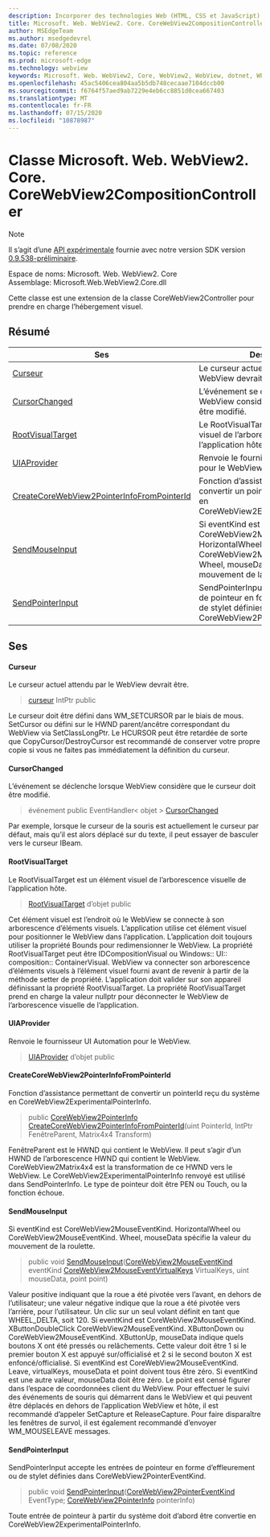 ```yaml
---
description: Incorporer des technologies Web (HTML, CSS et JavaScript) dans vos applications natives avec le contrôle Microsoft Edge WebView2
title: Microsoft. Web. WebView2. Core. CoreWebView2CompositionController
author: MSEdgeTeam
ms.author: msedgedevrel
ms.date: 07/08/2020
ms.topic: reference
ms.prod: microsoft-edge
ms.technology: webview
keywords: Microsoft. Web. WebView2, Core, WebView2, WebView, dotnet, WPF, WinForms, application, Edge, CoreWebView2, CoreWebView2Controller, contrôle de navigateur, Edge html, Microsoft. Web. WebView2. Core. CoreWebView2CompositionController
ms.openlocfilehash: 45ac5406cea804aa5b5db748cecaae7104dccb00
ms.sourcegitcommit: f6764f57aed9ab7229e4eb6cc8851d0cea667403
ms.translationtype: MT
ms.contentlocale: fr-FR
ms.lasthandoff: 07/15/2020
ms.locfileid: "10878987"
---
```

# Classe Microsoft. Web. WebView2. Core. CoreWebView2CompositionController 

> [!NOTE]
> Il s’agit d’une [API expérimentale](../../../concepts/versioning.md#experimental-apis) fournie avec notre version SDK version [0.9.538-préliminaire](../../../releasenotes.md#09538).

Espace de noms: Microsoft. Web. WebView2. Core \
Assemblage: Microsoft.Web.WebView2.Core.dll

Cette classe est une extension de la classe CoreWebView2Controller pour prendre en charge l’hébergement visuel.

## Résumé

 Ses                        | Descriptions
--------------------------------|---------------------------------------------
[Curseur](#cursor) | Le curseur actuel attendu par le WebView devrait être.
[CursorChanged](#cursorchanged) | L’événement se déclenche lorsque WebView considère que le curseur doit être modifié.
[RootVisualTarget](#rootvisualtarget) | Le RootVisualTarget est un élément visuel de l’arborescence visuelle de l’application hôte.
[UIAProvider](#uiaprovider) | Renvoie le fournisseur UI Automation pour le WebView.
[CreateCoreWebView2PointerInfoFromPointerId](#createcorewebview2pointerinfofrompointerid) | Fonction d’assistance permettant de convertir un pointerId reçu du système en CoreWebView2ExperimentalPointerInfo.
[SendMouseInput](#sendmouseinput) | Si eventKind est CoreWebView2MouseEventKind. HorizontalWheel ou CoreWebView2MouseEventKind. Wheel, mouseData spécifie la valeur du mouvement de la roulette.
[SendPointerInput](#sendpointerinput) | SendPointerInput accepte les entrées de pointeur en forme d’effleurement ou de stylet définies dans CoreWebView2PointerEventKind.

## Ses

#### Curseur 

Le curseur actuel attendu par le WebView devrait être.

> [curseur](#cursor) IntPtr public

Le curseur doit être défini dans WM_SETCURSOR par le biais de mous. SetCursor ou défini sur le HWND parent/ancêtre correspondant du WebView via SetClassLongPtr. Le HCURSOR peut être retardée de sorte que CopyCursor/DestroyCursor est recommandé de conserver votre propre copie si vous ne faites pas immédiatement la définition du curseur.

#### CursorChanged 

L’événement se déclenche lorsque WebView considère que le curseur doit être modifié.

> événement public EventHandler< objet > [CursorChanged](#cursorchanged)

Par exemple, lorsque le curseur de la souris est actuellement le curseur par défaut, mais qu’il est alors déplacé sur du texte, il peut essayer de basculer vers le curseur IBeam.

#### RootVisualTarget 

Le RootVisualTarget est un élément visuel de l’arborescence visuelle de l’application hôte.

> [RootVisualTarget](#rootvisualtarget) d’objet public

Cet élément visuel est l’endroit où le WebView se connecte à son arborescence d’éléments visuels. L’application utilise cet élément visuel pour positionner le WebView dans l’application. L’application doit toujours utiliser la propriété Bounds pour redimensionner le WebView. La propriété RootVisualTarget peut être IDCompositionVisual ou Windows:: UI:: composition:: ContainerVisual. WebView va connecter son arborescence d’éléments visuels à l’élément visuel fourni avant de revenir à partir de la méthode setter de propriété. L’application doit valider sur son appareil définissant la propriété RootVisualTarget. La propriété RootVisualTarget prend en charge la valeur nullptr pour déconnecter le WebView de l’arborescence visuelle de l’application.

#### UIAProvider 

Renvoie le fournisseur UI Automation pour le WebView.

> [UIAProvider](#uiaprovider) d’objet public

#### CreateCoreWebView2PointerInfoFromPointerId 

Fonction d’assistance permettant de convertir un pointerId reçu du système en CoreWebView2ExperimentalPointerInfo.

> public [CoreWebView2PointerInfo](microsoft-web-webview2-core-corewebview2pointerinfo.md) [CreateCoreWebView2PointerInfoFromPointerId](#createcorewebview2pointerinfofrompointerid)(uint PointerId, IntPtr FenêtreParent, Matrix4x4 Transform)

FenêtreParent est le HWND qui contient le WebView. Il peut s’agir d’un HWND de l’arborescence HWND qui contient le WebView. CoreWebView2Matrix4x4 est la transformation de ce HWND vers le WebView. Le CoreWebView2ExperimentalPointerInfo renvoyé est utilisé dans SendPointerInfo. Le type de pointeur doit être PEN ou Touch, ou la fonction échoue.

#### SendMouseInput 

Si eventKind est CoreWebView2MouseEventKind. HorizontalWheel ou CoreWebView2MouseEventKind. Wheel, mouseData spécifie la valeur du mouvement de la roulette.

> public void [SendMouseInput](#sendmouseinput)([CoreWebView2MouseEventKind](./namespace-microsoft-web-webview2-core.md) eventKind [CoreWebView2MouseEventVirtualKeys](./namespace-microsoft-web-webview2-core.md) VirtualKeys, uint mouseData, point point)

Valeur positive indiquant que la roue a été pivotée vers l’avant, en dehors de l’utilisateur; une valeur négative indique que la roue a été pivotée vers l’arrière, pour l’utilisateur. Un clic sur un seul volant définit en tant que WHEEL_DELTA, soit 120. Si eventKind est CoreWebView2MouseEventKind. XButtonDoubleClick CoreWebView2MouseEventKind. XButtonDown ou CoreWebView2MouseEventKind. XButtonUp, mouseData indique quels boutons X ont été pressés ou relâchements. Cette valeur doit être 1 si le premier bouton X est appuyé sur/officialisé et 2 si le second bouton X est enfoncé/officialisé. Si eventKind est CoreWebView2MouseEventKind. Leave, virtualKeys, mouseData et point doivent tous être zéro. Si eventKind est une autre valeur, mouseData doit être zéro. Le point est censé figurer dans l’espace de coordonnées client du WebView. Pour effectuer le suivi des événements de souris qui démarrent dans le WebView et qui peuvent être déplacés en dehors de l’application WebView et hôte, il est recommandé d’appeler SetCapture et ReleaseCapture. Pour faire disparaître les fenêtres de survol, il est également recommandé d’envoyer WM_MOUSELEAVE messages.

#### SendPointerInput 

SendPointerInput accepte les entrées de pointeur en forme d’effleurement ou de stylet définies dans CoreWebView2PointerEventKind.

> public void [SendPointerInput](#sendpointerinput)([CoreWebView2PointerEventKind](./namespace-microsoft-web-webview2-core.md) EventType; [CoreWebView2PointerInfo](microsoft-web-webview2-core-corewebview2pointerinfo.md) pointerInfo)

Toute entrée de pointeur à partir du système doit d’abord être convertie en CoreWebView2ExperimentalPointerInfo.

